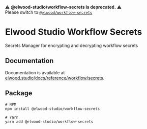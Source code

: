 :warning: **@elwood-studio/workflow-secrets is deprecated.** :warning:<br/>
Please switch to [`@elwood/workflow-secrets`](https://www.npmjs.com/package/@elwood/workflow-secrets)

# Elwood Studio Workflow Secrets

Secrets Manager for encrypting and decrypting workflow secrets

## Documentation

Documentation is available at [elwood.studio/docs/reference/workflow/secrets](https://elwood.studio/docs/reference/workflow/secrets).

## Package

```
# NPM
npm install @elwood-studio/workflow-secrets

# Yarn
yarn add @elwood-studio/workflow-secrets
```

